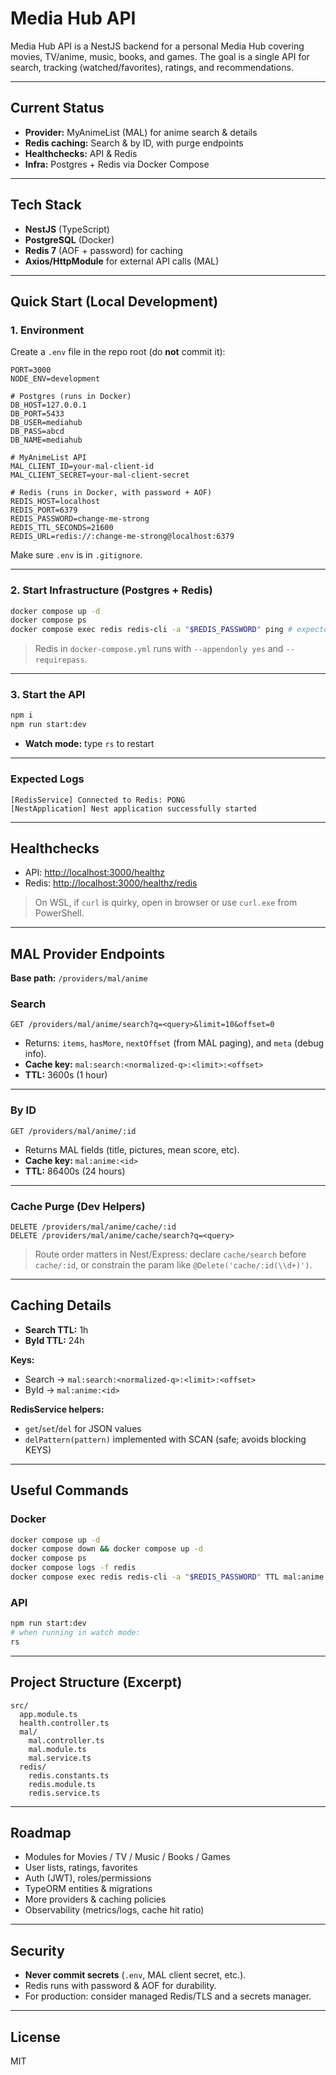 # Media Hub API

Media Hub API is a NestJS backend for a personal Media Hub covering movies, TV/anime, music, books, and games. The goal is a single API for search, tracking (watched/favorites), ratings, and recommendations.

---

## Current Status

- **Provider:** MyAnimeList (MAL) for anime search & details
- **Redis caching:** Search & by ID, with purge endpoints
- **Healthchecks:** API & Redis
- **Infra:** Postgres + Redis via Docker Compose

---

## Tech Stack

- **NestJS** (TypeScript)
- **PostgreSQL** (Docker)
- **Redis 7** (AOF + password) for caching
- **Axios/HttpModule** for external API calls (MAL)

---

## Quick Start (Local Development)

### 1. Environment

Create a `.env` file in the repo root (do **not** commit it):

```env
PORT=3000
NODE_ENV=development

# Postgres (runs in Docker)
DB_HOST=127.0.0.1
DB_PORT=5433
DB_USER=mediahub
DB_PASS=abcd
DB_NAME=mediahub

# MyAnimeList API
MAL_CLIENT_ID=your-mal-client-id
MAL_CLIENT_SECRET=your-mal-client-secret

# Redis (runs in Docker, with password + AOF)
REDIS_HOST=localhost
REDIS_PORT=6379
REDIS_PASSWORD=change-me-strong
REDIS_TTL_SECONDS=21600
REDIS_URL=redis://:change-me-strong@localhost:6379
```

Make sure `.env` is in `.gitignore`.

---

### 2. Start Infrastructure (Postgres + Redis)

```bash
docker compose up -d
docker compose ps
docker compose exec redis redis-cli -a "$REDIS_PASSWORD" ping # expected: PONG
```

> Redis in `docker-compose.yml` runs with `--appendonly yes` and `--requirepass`.

---

### 3. Start the API

```bash
npm i
npm run start:dev
```

- **Watch mode:** type `rs` to restart

---

### Expected Logs

```
[RedisService] Connected to Redis: PONG
[NestApplication] Nest application successfully started
```

---

## Healthchecks

- API: [http://localhost:3000/healthz](http://localhost:3000/healthz)
- Redis: [http://localhost:3000/healthz/redis](http://localhost:3000/healthz/redis)

> On WSL, if `curl` is quirky, open in browser or use `curl.exe` from PowerShell.

---

## MAL Provider Endpoints

**Base path:** `/providers/mal/anime`

### Search

```http
GET /providers/mal/anime/search?q=<query>&limit=10&offset=0
```

- Returns: `items`, `hasMore`, `nextOffset` (from MAL paging), and `meta` (debug info).
- **Cache key:** `mal:search:<normalized-q>:<limit>:<offset>`
- **TTL:** 3600s (1 hour)

---

### By ID

```http
GET /providers/mal/anime/:id
```

- Returns MAL fields (title, pictures, mean score, etc).
- **Cache key:** `mal:anime:<id>`
- **TTL:** 86400s (24 hours)

---

### Cache Purge (Dev Helpers)

```http
DELETE /providers/mal/anime/cache/:id
DELETE /providers/mal/anime/cache/search?q=<query>
```

> Route order matters in Nest/Express: declare `cache/search` before `cache/:id`, or constrain the param like `@Delete('cache/:id(\\d+)')`.

---

## Caching Details

- **Search TTL:** 1h
- **ById TTL:** 24h

**Keys:**

- Search → `mal:search:<normalized-q>:<limit>:<offset>`
- ById → `mal:anime:<id>`

**RedisService helpers:**

- `get`/`set`/`del` for JSON values
- `delPattern(pattern)` implemented with SCAN (safe; avoids blocking KEYS)

---

## Useful Commands

### Docker

```bash
docker compose up -d
docker compose down && docker compose up -d
docker compose ps
docker compose logs -f redis
docker compose exec redis redis-cli -a "$REDIS_PASSWORD" TTL mal:anime:21
```

### API

```bash
npm run start:dev
# when running in watch mode:
rs
```

---

## Project Structure (Excerpt)

```
src/
  app.module.ts
  health.controller.ts
  mal/
    mal.controller.ts
    mal.module.ts
    mal.service.ts
  redis/
    redis.constants.ts
    redis.module.ts
    redis.service.ts
```

---

## Roadmap

- Modules for Movies / TV / Music / Books / Games
- User lists, ratings, favorites
- Auth (JWT), roles/permissions
- TypeORM entities & migrations
- More providers & caching policies
- Observability (metrics/logs, cache hit ratio)

---

## Security

- **Never commit secrets** (`.env`, MAL client secret, etc.).
- Redis runs with password & AOF for durability.
- For production: consider managed Redis/TLS and a secrets manager.

---

## License

MIT

